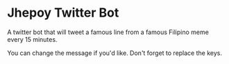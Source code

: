 # Jhepoy Twitter Bot
A twitter bot that will tweet a famous line from a famous Filipino meme every 15 minutes.

You can change the message if you'd like.
Don't forget to replace the keys.

